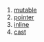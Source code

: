 










1. [mutable](Mutable.md)
1. [pointer](Pointer.md)
1. [inline](Inline.md)
1. [cast](Cast.md)